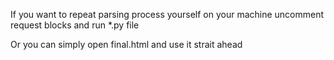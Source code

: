 If you want to repeat parsing process yourself on your machine uncomment request blocks and run *.py file

Or you can simply open final.html and use it strait ahead
